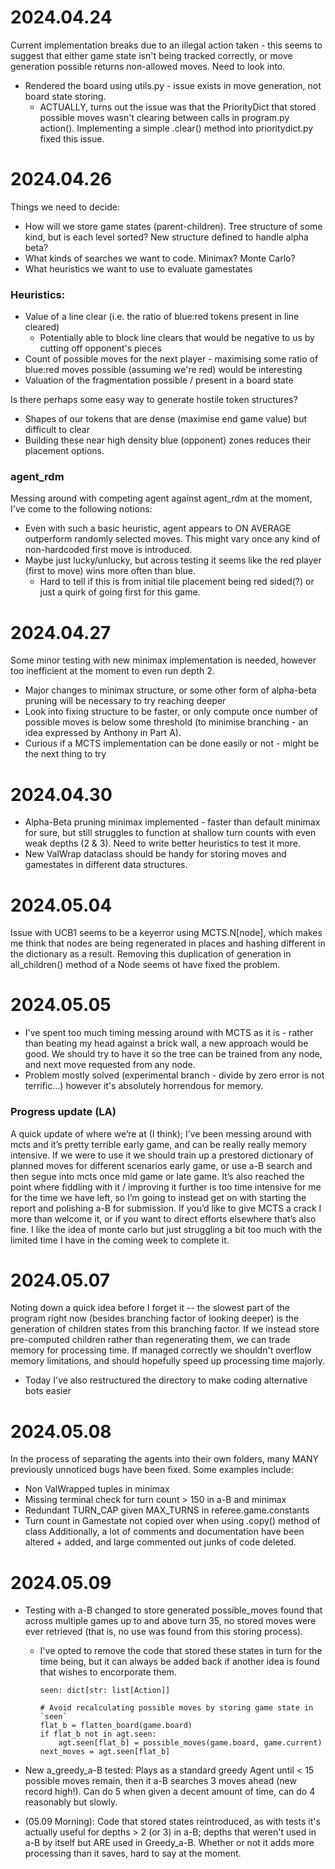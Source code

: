 # 2024.04.24
Current implementation breaks due to an illegal action taken - this seems to suggest that either game state isn't being
  tracked correctly, or move generation possible returns non-allowed moves. Need to look into.
* Rendered the board using utils.py - issue exists in move generation, not board state storing.
  * ACTUALLY, turns out the issue was that the PriorityDict that stored possible moves wasn't clearing between calls in 
    program.py action(). Implementing a simple .clear() method into prioritydict.py fixed this issue.



# 2024.04.26
Things we need to decide:
* How will we store game states (parent-children). Tree structure of some kind, but is each level sorted? New structure
  defined to handle alpha beta?
* What kinds of searches we want to code. Minimax? Monte Carlo?
* What heuristics we want to use to evaluate gamestates

### Heuristics:
* Value of a line clear (i.e. the ratio of blue:red tokens present in line cleared)
  * Potentially able to block line clears that would be negative to us by cutting off opponent's pieces
* Count of possible moves for the next player - maximising some ratio of blue:red moves possible (assuming we're red) 
  would be interesting
* Valuation of the fragmentation possible / present in a board state

Is there perhaps some easy way to generate hostile token structures?
* Shapes of our tokens that are dense (maximise end game value) but difficult to clear
* Building these near high density blue (opponent) zones reduces their placement options.

### agent_rdm
Messing around with competing agent against agent_rdm at the moment, I've come to the following notions:
* Even with such a basic heuristic, agent appears to ON AVERAGE outperform randomly selected moves. This might vary once
  any kind of non-hardcoded first move is introduced.
* Maybe just lucky/unlucky, but across testing it seems like the red player (first to move) wins more often than blue.
  * Hard to tell if this is from initial tile placement being red sided(?) or just a quirk of going first for this game.

# 2024.04.27
Some minor testing with new minimax implementation is needed, however too inefficient at the moment to even run depth 2. 
* Major changes to minimax structure, or some other form of alpha-beta pruning will be necessary to try reaching deeper
* Look into fixing structure to be faster, or only compute once number of possible moves is below some threshold (to
  minimise branching - an idea expressed by Anthony in Part A).
* Curious if a MCTS implementation can be done easily or not - might be the next thing to try


# 2024.04.30
* Alpha-Beta pruning minimax implemented - faster than default minimax for sure, but still struggles to function at 
  shallow turn counts with even weak depths (2 & 3). Need to write better heuristics to test it more.
* New ValWrap dataclass should be handy for storing moves and gamestates in different data structures.


# 2024.05.04
Issue with UCB1 seems to be a keyerror using MCTS.N[node], which makes me think that nodes are being regenerated in 
places and hashing different in the dictionary as a result. Removing this duplication of generation in all_children() 
method of a Node seems ot have fixed the problem.

# 2024.05.05
* I've spent too much timing messing around with MCTS as it is - rather than beating my head against a brick wall, a new 
  approach would be good. We should try to have it so the tree can be trained from any node, and next move requested 
  from any node.
* Problem mostly solved (experimental branch - divide by zero error is not terrific...) however it's absolutely 
  horrendous for memory.

### Progress update (LA)
A quick update of where we’re at (I think); I’ve been messing around with mcts and it’s pretty terrible early game, and 
can be really really memory intensive. If we were to use it we should train up a prestored dictionary of planned moves 
for different scenarios early game, or use a-B search and then segue into mcts once mid game or late game.
It’s also reached the point where fiddling with it / improving it further is too time intensive for me for the time we 
have left, so I’m going to instead get on with starting the report and polishing a-B for submission. If you’d like to 
give MCTS a crack I more than welcome it, or if you want to direct efforts elsewhere that’s also fine. I like the idea 
of monte carlo but just struggling a bit too much with the limited time I have in the coming week to complete it.


# 2024.05.07
Noting down a quick idea before I forget it -- the slowest part of the program right now (besides branching factor of
  looking deeper) is the generation of children states from this branching factor. If we instead store pre-computed
  children rather than regenerating them, we can trade memory for processing time. If managed correctly we shouldn't
  overflow memory limitations, and should hopefully speed up processing time majorly.
* Today I've also restructured the directory to make coding alternative bots easier

# 2024.05.08
In the process of separating the agents into their own folders, many MANY previously unnoticed bugs have been fixed.
Some examples include:
* Non ValWrapped tuples in minimax
* Missing terminal check for turn count > 150 in a-B and minimax
* Redundant TURN_CAP given MAX_TURNS in referee.game.constants
* Turn count in Gamestate not copied over when using .copy() method of class
Additionally, a lot of comments and documentation have been altered + added, and large commented out junks of code 
deleted.

# 2024.05.09
* Testing with a-B changed to store generated possible_moves found that across multiple games up to and above turn 35,
  no stored moves were ever retrieved (that is, no use was found from this storing process).
  * I've opted to remove the code that stored these states in turn for the time being, but it can always be added back
    if another idea is found that wishes to encorporate them.
    ``` 
    seen: dict[str: list[Action]]

    # Avoid recalculating possible moves by storing game state in `seen`
    flat_b = flatten_board(game.board)
    if flat_b not in agt.seen: 
        agt.seen[flat_b] = possible_moves(game.board, game.current)
    next_moves = agt.seen[flat_b]
    ```
* New a_greedy_a-B tested: Plays as a standard greedy Agent until < 15 possible moves remain, then it a-B searches 3
  moves ahead (new record high!). Can do 5 when given a decent amount of time, can do 4 reasonably but slowly.

* (05.09 Morning): Code that stored states reintroduced, as with tests it's actually useful for depths > 2 (or 3) in
  a-B; depths that weren't used in a-B by itself but ARE used in Greedy_a-B. Whether or not it adds more processing than
  it saves, hard to say at the moment.
